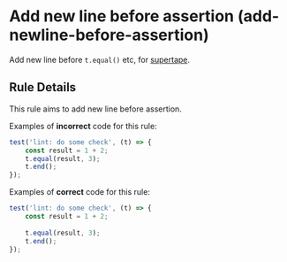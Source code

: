 # Add new line before assertion (add-newline-before-assertion)

Add new line before `t.equal()` etc, for [supertape](https://github.com/coderaiser/supertape).

## Rule Details

This rule aims to add new line before assertion.

Examples of **incorrect** code for this rule:

```js
test('lint: do some check', (t) => {
    const result = 1 + 2;
    t.equal(result, 3);
    t.end();
});
```

Examples of **correct** code for this rule:

```js
test('lint: do some check', (t) => {
    const result = 1 + 2;
    
    t.equal(result, 3);
    t.end();
});
```
